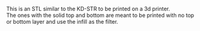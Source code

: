 This is an STL similar to the KD-STR to be printed on a 3d printer.  
The ones with the solid top and bottom are meant to be printed with no top or bottom layer and use the infill as the filter.
